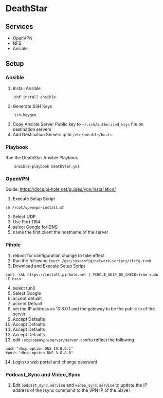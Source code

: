# DeathStar
## Services
* OpenVPN
* NFS
* Ansible

## Setup
### Ansible
1. Install Ansible
```
    dnf install ansible
```
2. Generate SSH Keys
```
    ssh-keygen
```
3. Copy Ansible Server Public key to `~/.ssh/authorized_keys` file on destination servers
4. Add Destination Servers ip to `/etc/ansible/hosts`

### Playbook
Run the DeathStar Ansible Playbook
```
    ansible-playbook DeathStar.yml
```

### OpenVPN
Guide: https://docs.pi-hole.net/guides/vpn/installation/
1. Execute Setup Script
```
sh /root/openvpn-install.sh
```
2. Select UDP
3. Use Port 1194
4. select Google for DNS
5. name the first client the hostname of the server

### Pihole
1. reboot for configuration change to take effect
2. Run the following `touch /etc/sysconfig/network-scripts/ifcfg-tun0`
3. Download and Execute Setup Script
```
curl -sSL https://install.pi-hole.net | PIHOLE_SKIP_OS_CHECK=true sudo -E bash
```
4. select tun0
5. Select Google
6. accept defualt
7. accept Defualt
8. set the IP address as 10.8.0.1 and the gateway to be the public ip of the server
9. Accept Defaults
10. Accept Defaults
11. Accept Defaults
12. Accept Defaults
13. edit `/etc/openvpn/server/server.conf`to reflect the following
```
push "dhcp-option DNS 10.8.0.1"
#push "dhcp-option DNS 8.8.8.8"
```
14. Login to web portal and change password

### Podcast_Sync and Video_Sync
1. Edit `podcast_sync.service` and `video_sync.service` to update the IP address of the rsync command to the VPN IP of the Slave1